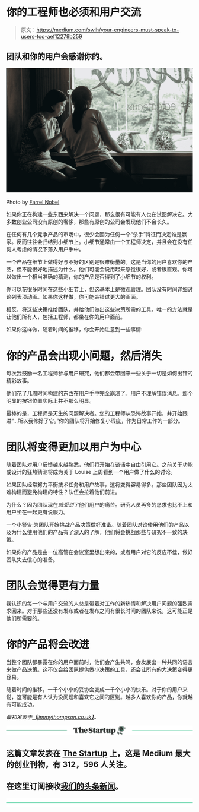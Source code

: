 # 你的工程师也必须和用户交流

> 原文：<https://medium.com/swlh/your-engineers-must-speak-to-users-too-aef12279b259>

## 团队和你的用户会感谢你的。

![](img/e3de0d24021731ff4c1ce39cfe85b25d.png)

Photo by [Farrel Nobel](https://unsplash.com/photos/Z9xSPv2TXDc)

如果你正在构建一些东西来解决一个问题，那么很有可能有人也在试图解决它。大多数创业公司没有原创的奢侈，那些有原创的公司会发现他们不会长久。

在任何有几个竞争产品的市场中，很少会因为任何一个“杀手”特征而决定谁是赢家。反而往往会归结到小细节上。小细节通常由一个工程师决定，并且会在没有任何人考虑的情况下落入用户手中。

一个产品在细节上做得好与不好的区别是很难衡量的。这是当你的用户喜欢你的产品，但不能很好地描述为什么。他们可能会说用起来感觉很好，或者很直观。你可以做出一个相当准确的猜测，你的产品是否得到了小细节的权利。

你可以花很多时间在这些小细节上，但这基本上是微观管理。团队没有时间详细讨论列表项动画。如果你这样做，你可能会错过更大的画面。

相反，将这些决策推给团队，并给他们做出这些决策所需的工具。唯一的方法就是让他们所有人，包括工程师，都坐在你的用户面前。

如果你这样做，随着时间的推移，你会开始注意到一些事情:

# 你的产品会出现小问题，然后消失

每次我鼓励一名工程师参与用户研究，他们都会带回来一些关于一切是如何出错的精彩故事。

他们花了几周时间构建的东西在用户手中完全崩溃了。用户不理解错误消息。那个明显的按钮位置实际上并不那么明显。

最棒的是，工程师是天生的问题解决者。您的工程师从恐怖故事开始，并开始跟进“…所以我修好了它。”你的团队将开始修复小瑕疵，作为日常工作的一部分。

# 团队将变得更加以用户为中心

随着团队对用户反馈越来越熟悉，他们将开始在谈话中自由引用它。之前关于功能或设计的狂热猜测将成为关于 Louise 上周看到一个用户做了什么的讨论。

如果团队经常努力平衡技术任务和用户故事，这将变得容易得多。那些团队因为太难构建而避免构建的特性？队伍会拉着他们前进。

为什么？因为团队现在*感受到了*他们用户的痛苦。研究人员再多的恳求也比不上和用户坐在一起更有说服力。

一个小警告:为团队开始挑战产品决策做好准备。随着团队对谁使用他们的产品以及为什么使用他们的产品有了深入的了解，他们将会挑战那些与研究不一致的决策。

如果你的产品是由一位高管在会议室里想出来的，或者用户对它的反应不佳，做好团队失去信心的准备。

# 团队会觉得更有力量

我认识的每一个与用户交流的人总是带着对工作的新热情和解决用户问题的强烈需求回来。对于那些还没有发布或者在发布之间有很长时间的团队来说，这可能正是他们所需要的。

# 你的产品将会改进

当整个团队都暴露在你的用户面前时，他们会产生共鸣，会发展出一种共同的语言来做产品决策。这不仅会给团队提供做小决策的工具，还会让所有的大决策变得更容易。

随着时间的推移，一千个小小的妥协会变成一千个小小的快乐。对于你的用户来说，这可能是有人认为没问题和喜欢它之间的区别。越多人喜欢你的产品，你就越有可能成功。

*最初发表于*[*【jimmythompson.co.uk】*](https://jimmythompson.co.uk/blog/engineers-must-speak-to-users/)*。*

[![](img/308a8d84fb9b2fab43d66c117fcc4bb4.png)](https://medium.com/swlh)

## 这篇文章发表在 [The Startup](https://medium.com/swlh) 上，这是 Medium 最大的创业刊物，有 312，596 人关注。

## 在这里订阅接收[我们的头条新闻](http://growthsupply.com/the-startup-newsletter/)。

[![](img/b0164736ea17a63403e660de5dedf91a.png)](https://medium.com/swlh)